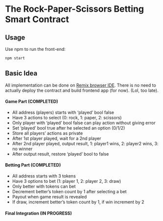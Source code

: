 # The Rock-Paper-Scissors Betting Smart Contract

## Usage

Use npm to run the front-end:

```bash
npm start
```

## Basic Idea

All implementation can be done on [Remix browser IDE](https://remix.ethereum.org).
There is no need to actually deploy the contract and build frontend app (for now). (Lol, too late).

#### Game Part (COMPLETED)
- All address (players) starts with ‘played’ bool false
- Have 3 actions to select (0: rock, 1: paper, 2: scissors)
- Only player with ‘played’ bool false can play action without giving error
- Set ‘played’ bool true after he selected an option (0/1/2)
- Store all players’ actions as private
- After 1st player played, wait for a 2nd player
- After 2nd player played, output result, 1: player1 wins, 2: player2 wins, 3: no winner
- After output result, restore ‘played’ bool to false

#### Betting Part (COMPLETED)
- All address starts with 3 tokens
- Have 3 options to bet (1: player 1, 2: player 2, 3: draw)
- Only better with tokens can bet
- Decrement better’s token count by 1 after selecting a bet
- Payout when game result is revealed
- If draw, increment better’s token count by 1, if win increment by 2

#### Final Integration (IN PROGRESS)
